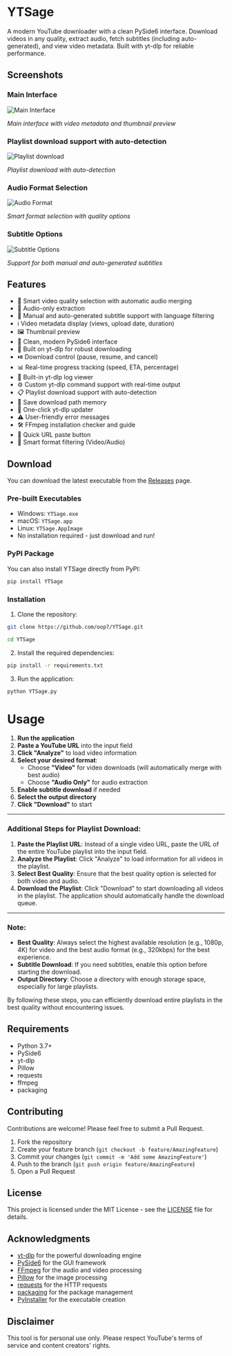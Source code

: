 # YTSage

A modern YouTube downloader with a clean PySide6 interface. Download videos in any quality, extract audio, fetch subtitles (including auto-generated), and view video metadata. Built with yt-dlp for reliable performance.

## Screenshots

### Main Interface

![Main Interface](https://github.com/user-attachments/assets/a111aa5f-7314-4d54-bf94-563bf40e22f6)

*Main interface with video metadata and thumbnail preview*

### Playlist download support with auto-detection

![Playlist download](https://github.com/user-attachments/assets/537b8553-9657-42b2-a452-051c4cb2e32a)

*Playlist download with auto-detection*
### Audio Format Selection

![Audio Format](https://github.com/user-attachments/assets/51a6a613-6c97-4581-b728-38c91c0b2d24)

*Smart format selection with quality options*

### Subtitle Options

![Subtitle Options](https://github.com/user-attachments/assets/4e8c686f-98e2-435a-add8-758e317b56fe)

*Support for both manual and auto-generated subtitles*

## Features

- 🎥 Smart video quality selection with automatic audio merging
- 🎵 Audio-only extraction
- 📝 Manual and auto-generated subtitle support with language filtering
- ℹ️ Video metadata display (views, upload date, duration)
- 🖼️ Thumbnail preview
- 🎨 Clean, modern PySide6 interface
- 🚀 Built on yt-dlp for robust downloading
- ⏯️ Download control (pause, resume, and cancel)
- 📊 Real-time progress tracking (speed, ETA, percentage)
- 📝 Built-in yt-dlp log viewer
- ⚙️ Custom yt-dlp command support with real-time output
- 📋 Playlist download support with auto-detection
- 💾 Save download path memory
- 🔄 One-click yt-dlp updater
- ⚠️ User-friendly error messages
- 🛠️ FFmpeg installation checker and guide
- 📎 Quick URL paste button
- 🎯 Smart format filtering (Video/Audio)

## Download

You can download the latest executable from the [Releases](https://github.com/oop7/YTSage/releases) page.

### Pre-built Executables
- Windows: `YTSage.exe`
- macOS: `YTSage.app`
- Linux: `YTSage.AppImage`
- No installation required - just download and run!

### PyPI Package
You can also install YTSage directly from PyPI:
```bash
pip install YTSage
```


### Installation

1. Clone the repository:
```bash
git clone https://github.com/oop7/YTSage.git

cd YTSage
```
2. Install the required dependencies:
```bash
pip install -r requirements.txt
```
3. Run the application:
```bash
python YTSage.py
```

# Usage

1. **Run the application**  
2. **Paste a YouTube URL** into the input field  
3. **Click "Analyze"** to load video information  
4. **Select your desired format**:  
   - Choose **"Video"** for video downloads (will automatically merge with best audio)  
   - Choose **"Audio Only"** for audio extraction  
5. **Enable subtitle download** if needed  
6. **Select the output directory**  
7. **Click "Download"** to start  

---

### Additional Steps for Playlist Download:

1. **Paste the Playlist URL**: Instead of a single video URL, paste the URL of the entire YouTube playlist into the input field.  
2. **Analyze the Playlist**: Click "Analyze" to load information for all videos in the playlist.  
3. **Select Best Quality**: Ensure that the best quality option is selected for both video and audio.  
4. **Download the Playlist**: Click "Download" to start downloading all videos in the playlist. The application should automatically handle the download queue.  

---

### Note:  
- **Best Quality**: Always select the highest available resolution (e.g., 1080p, 4K) for video and the best audio format (e.g., 320kbps) for the best experience.  
- **Subtitle Download**: If you need subtitles, enable this option before starting the download.  
- **Output Directory**: Choose a directory with enough storage space, especially for large playlists.  

By following these steps, you can efficiently download entire playlists in the best quality without encountering issues.  

## Requirements

- Python 3.7+
- PySide6
- yt-dlp
- Pillow
- requests
- ffmpeg
- packaging

## Contributing

Contributions are welcome! Please feel free to submit a Pull Request.

1. Fork the repository
2. Create your feature branch (`git checkout -b feature/AmazingFeature`)
3. Commit your changes (`git commit -m 'Add some AmazingFeature'`)
4. Push to the branch (`git push origin feature/AmazingFeature`)
5. Open a Pull Request

## License

This project is licensed under the MIT License - see the [LICENSE](LICENSE) file for details.

## Acknowledgments

- [yt-dlp](https://github.com/yt-dlp/yt-dlp) for the powerful downloading engine
- [PySide6]([text](https://en.wikipedia.org/wiki/PySide)) for the GUI framework
- [FFmpeg](https://ffmpeg.org/) for the audio and video processing
- [Pillow](https://pypi.org/project/Pillow/) for the image processing
- [requests](https://pypi.org/project/requests/) for the HTTP requests
- [packaging](https://pypi.org/project/packaging/) for the package management
- [PyInstaller](https://pypi.org/project/PyInstaller/) for the executable creation

## Disclaimer

This tool is for personal use only. Please respect YouTube's terms of service and content creators' rights.
